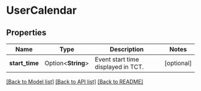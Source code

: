 # UserCalendar

## Properties

Name | Type | Description | Notes
------------ | ------------- | ------------- | -------------
**start_time** | Option<**String**> | Event start time displayed in TCT. | [optional]

[[Back to Model list]](../README.md#documentation-for-models) [[Back to API list]](../README.md#documentation-for-api-endpoints) [[Back to README]](../README.md)


